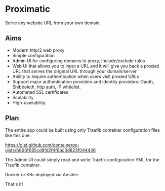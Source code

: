 # Proximatic

Serve any website URL from your own domain.

## Aims

- Modern http/2 web proxy
- Simple configuration
- Admin UI for configuring domains to proxy, include/exclude rules
- Web UI that allows you to input a URL and it will give you back a proxied URL that serves the original URL through your domain/server
- Ability to require authentication when users visit proxied URLs
- Support major authentication providers and identity providers: Oauth, Shibboleth, http auth, IP whitelist.
- Automated SSL certificates
- Scalability
- High-availability

## Plan

The entire app could be built using only Traefik container configuration files like this one:

https://gist.github.com/containeroo-gists/b896f685cd8fd2f4f6ac3d823f044436

The Admin UI could simply read and write Traefik configuration YML for the Traefik container.

Docker or K8s deployed via Ansible.

That's it!
